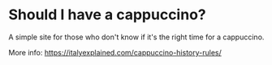 # Should I have a cappuccino?

A simple site for those who don't know if it's the right time for a cappuccino.

More info: https://italyexplained.com/cappuccino-history-rules/
